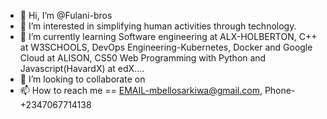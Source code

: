 - 👋 Hi, I’m @Fulani-bros
- 👀 I’m interested in simplifying human activities through technology.
- 🌱 I’m currently learning Software engineering at ALX-HOLBERTON, C++ at W3SCHOOLS, DevOps Engineering-Kubernetes, Docker and Google Cloud at ALISON, CS50 Web Programming with Python and Javascript(HavardX) at edX....
- 💞️ I’m looking to collaborate on 
- 📫 How to reach me == EMAIL-mbellosarkiwa@gmail.com, Phone- +2347067714138

<!---
Fulani-bros/Fulani-bros is a ✨ special ✨ repository because its `README.md` (this file) appears on your GitHub profile.
You can click the Preview link to take a look at your changes.
--->
